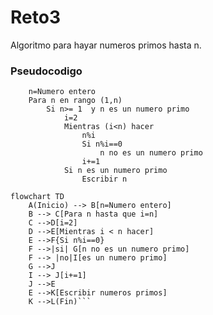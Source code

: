 # Reto3
Algoritmo para hayar numeros primos hasta n.
### Pseudocodigo
        n=Numero entero
        Para n en rango (1,n)
        	Si n>= 1  y n es un numero primo 
        		i=2
        		Mientras (i<n) hacer
        			n%i
        			Si n%i==0
        				n no es un numero primo
        			i+=1
        		Si n es un numero primo
        			Escribir n

```mermaid
flowchart TD
    A(Inicio) --> B[n=Numero entero]
    B --> C[Para n hasta que i=n]
    C -->D[i=2]
    D -->E[Mientras i < n hacer]
    E -->F{Si n%i==0}
    F -->|si| G[n no es un numero primo]
    F --> |no|I[es un numero primo]
    G -->J
    I --> J[i+=1]
    J -->E
    E -->K[Escribir numeros primos]
    K -->L(Fin)```
